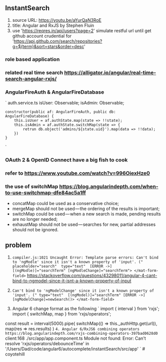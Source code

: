 ## InstantSearch

1. source URL: https://youtu.be/aYurQaN3RoE
2. title: Angular and RxJS by Stephen Fluin
3. use 'https://reqres.in/api/users?page=2' simulate restful url until get github account crudential for 'https://api.github.com/search/repositories?g=${term}&sort=stars&order=desc'
### role based application 


### related real time search https://alligator.io/angular/real-time-search-angular-rxjs/
### AngularFireAuth & AngularFireDatabase
` auth.service.ts
    isUser: Observable<boolean>;
    isAdmin: Observable<boolean>;

    constructor(public af: AngularFireAuth, public db: AngularFireDatabase) {
        this.isUser = af.authState.map(state => !!state);
        this.isAdmin = af.authState.switchMap(state => {
            retrun db.object('admins/${state.uid}').map(data => !!data);
        })
    }
`
### OAuth 2 & OpenID Connect have a big fish to cook
### refer to https://www.youtube.com/watch?v=996OiexHze0

### the use of switchMap https://blog.angularindepth.com/when-to-use-switchmap-dfe84ac5a1ff
*   concatMap could be used as a conservative choice;
*   mergeMap should not be used — the ordering of the results is important;
* 	switchMap could be used — when a new search is made, pending results are no longer needed;
* 	exhaustMap should not be used — searches for new, partial addresses should not be ignored.

## problem 
1. `compiler.js:1021 Uncaught Error: Template parse errors:
Can't bind to 'ngModle' since it isn't a known property of 'input'. ("
            placeholder="search" 
            type="text" 
            [ERROR ->][(ngModle)]="searchTerm"
            [ngModleChange]="searchTerm">
  </mat-form-field>`
https://stackoverflow.com/questions/43298011/angular-4-cant-bind-to-ngmodel-since-it-isnt-a-known-property-of-input 

2. `Can't bind to 'ngModelChange' since it isn't a known property of 'input'. ("
            type="text" 
            [(ngModel)]="searchTerm"
            [ERROR ->][ngModelChange]=newSearch()>
  </mat-form-field>`

3. Angular 6 change format as the following
`
import { interval } from 'rxjs';
import { switchMap, map } from 'rxjs/operators';

const result = interval(5000).pipe(
        switchMap(() => this._authHttp.get(url)),    
        map(res => res.results)
       )
`
4. Angular 6/RxJS6 combining operators  https://blog.angularindepth.com/rxjs-combining-operators-397bad0628d0
`
client:168 ./src/app/app.component.ts
Module not found: Error: Can't resolve 'rxjs/operators/debounceTime' in '/Users/Dad/code/angular6/autocomplete/instantSearch/src/app'
` # coyotehill
